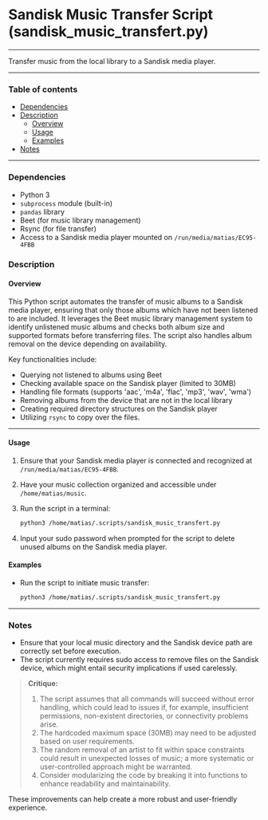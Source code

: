 # Sandisk Music Transfer Script (sandisk_music_transfert.py)

---

Transfer music from the local library to a Sandisk media player.

---

### Table of contents

- [Dependencies](#dependencies)
- [Description](#description)
    - [Overview](#overview)
    - [Usage](#usage)
    - [Examples](#examples)
- [Notes](#notes)

---

<a name="dependencies" />

### Dependencies

- Python 3
- `subprocess` module (built-in)
- `pandas` library
- Beet (for music library management)
- Rsync (for file transfer)
- Access to a Sandisk media player mounted on `/run/media/matias/EC95-4FBB`

<a name="description" />

### Description

<a name="overview" />

#### Overview

This Python script automates the transfer of music albums to a Sandisk media player, ensuring that only those albums which have not been listened to are included. It leverages the Beet music library management system to identify unlistened music albums and checks both album size and supported formats before transferring files. The script also handles album removal on the device depending on availability.

Key functionalities include:
- Querying not listened to albums using Beet
- Checking available space on the Sandisk player (limited to 30MB)
- Handling file formats (supports 'aac', 'm4a', 'flac', 'mp3', 'wav', 'wma')
- Removing albums from the device that are not in the local library
- Creating required directory structures on the Sandisk player
- Utilizing `rsync` to copy over the files.

---

<a name="usage" />

#### Usage

1. Ensure that your Sandisk media player is connected and recognized at `/run/media/matias/EC95-4FBB`.
2. Have your music collection organized and accessible under `/home/matias/music`.
3. Run the script in a terminal:

   ```bash
   python3 /home/matias/.scripts/sandisk_music_transfert.py
   ```

4. Input your sudo password when prompted for the script to delete unused albums on the Sandisk media player.

<a name="examples" />

#### Examples

- Run the script to initiate music transfer:

   ```bash
   python3 /home/matias/.scripts/sandisk_music_transfert.py
   ```

---

<a name="notes" />

### Notes

- Ensure that your local music directory and the Sandisk device path are correctly set before execution.
- The script currently requires sudo access to remove files on the Sandisk device, which might entail security implications if used carelessly.

> **Critique:** 
> 1. The script assumes that all commands will succeed without error handling, which could lead to issues if, for example, insufficient permissions, non-existent directories, or connectivity problems arise.
> 2. The hardcoded maximum space (30MB) may need to be adjusted based on user requirements.
> 3. The random removal of an artist to fit within space constraints could result in unexpected losses of music; a more systematic or user-controlled approach might be warranted.
> 4. Consider modularizing the code by breaking it into functions to enhance readability and maintainability. 

These improvements can help create a more robust and user-friendly experience.